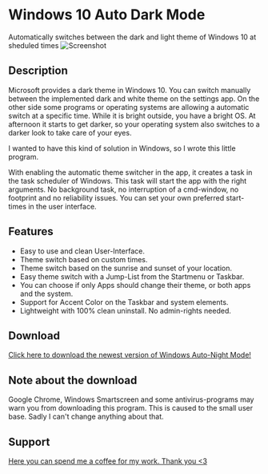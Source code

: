 # Windows 10 Auto Dark Mode
Automatically switches between the dark and light theme of Windows 10 at sheduled times
![Screenshot](https://github.com/Armin2208/Windows-Auto-Night-Mode/blob/master/screenshot.png)

## Description
Microsoft provides a dark theme in Windows 10. You can switch manually between the implemented dark and white theme on the settings app. On the other side some programs or operating systems are allowing a automatic switch at a specific time. While it is bright outside, you have a bright OS. At afternoon it starts to get darker, so your operating system also switches to a darker look to take care of your eyes.

I wanted to have this kind of solution in Windows, so I wrote this little program.

With enabling the automatic theme switcher in the app, it creates a task in the task scheduler of Windows. This task will start the app with the right arguments. No background task, no interruption of a cmd-window, no footprint and no reliability issues. You can set your own preferred start-times in the user interface.

## Features
- Easy to use and clean User-Interface.
- Theme switch based on custom times.
- Theme switch based on the sunrise and sunset of your location.
- Easy theme switch with a Jump-List from the Startmenu or Taskbar.
- You can choose if only Apps should change their theme, or both apps and the system.
- Support for Accent Color on the Taskbar and system elements.
- Lightweight with 100% clean uninstall. No admin-rights needed.

## Download
[Click here to download the newest version of Windows Auto-Night Mode!](https://github.com/Armin2208/Windows-Auto-Night-Mode/releases)

## Note about the download
Google Chrome, Windows Smartscreen and some antivirus-programs may warn you from downloading this program. This is caused to the small user base. Sadly I can't change anything about that.

## Support
[Here you can spend me a coffee for my work. Thank you <3](https://www.paypal.me/arminosaj)
